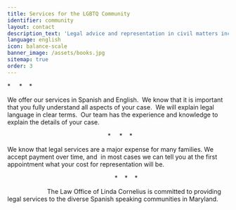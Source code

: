 ```yaml
---
title: Services for the LGBTQ Community
identifier: community
layout: contact
description_text: 'Legal advice and representation in civil matters including wills and contracts, name and gender change cases, and immigration cases, including asylum. The Law Office of Linda Cornelius is committed to serving the Spanish speaking LGBTQ community in Maryland.'
language: english
icon: balance-scale
banner_image: /assets/books.jpg
sitemap: true
order: 3
---
```



\*     \*    \*

We offer our services in Spanish and English.  We know that it is important that you fully understand all aspects of your case.  We will explain legal language in clear terms.  Our team has the experience and knowledge to explain the details of your case.

                                                          \*     \*    \*

We know that legal services are a major expense for many families. We accept payment over time, and  in most cases we can tell you at the first appointment what your cost for representation will be.

                                                              \*    \*    \*

                       The Law Office of Linda Cornelius is committed to providing legal services to the diverse Spanish speaking communities in Maryland.